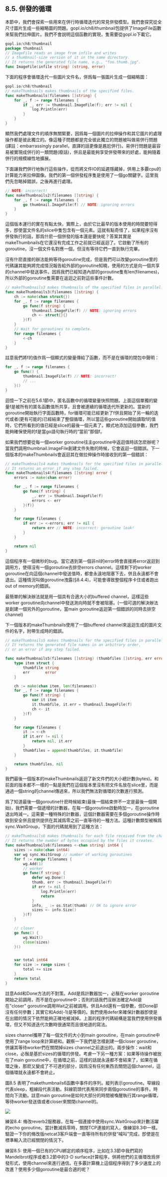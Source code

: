 ## 8.5. 併發的循環

本節中，我們會探索一些用來在併行時循環迭代的常見併發模型。我們會探究從全尺寸圖片生成一些縮略圖的問題。gopl.io/ch8/thumbnail包提供了ImageFile函數來幫我們拉伸圖片。我們不會説明這個函數的實現，隻需要從gopl.io下載它。

```go
gopl.io/ch8/thumbnail
package thumbnail
// ImageFile reads an image from infile and writes
// a thumbnail-size version of it in the same directory.
// It returns the generated file name, e.g., "foo.thumb.jpg".
func ImageFile(infile string) (string, error)
```

下面的程序會循環迭代一些圖片文件名，併爲每一張圖片生成一個縮略圖：

```go
gopl.io/ch8/thumbnail
// makeThumbnails makes thumbnails of the specified files.
func makeThumbnails(filenames []string) {
    for _, f := range filenames {
        if _, err := thumbnail.ImageFile(f); err != nil {
            log.Println(err)
        }
    }
}
```

顯然我們處理文件的順序無關緊要，因爲每一個圖片的拉伸操作和其它圖片的處理操作都是彼此獨立的。像這種子問題都是完全彼此獨立的問題被叫做易併行問題(譯註：embarrassingly parallel，直譯的話更像是尷尬併行)。易併行問題是最容易被實現成併行的一類問題(廢話)，併且是最能夠享受併發帶來的好處，能夠隨着併行的規模線性地擴展。

下面讓我們併行地執行這些操作，從而將文件IO的延遲隱藏掉，併用上多覈cpu的計算能力來拉伸圖像。我們的第一個併發程序隻是使用了一個go關鍵字。這里我們先忽略掉錯誤，之後再進行處理。

```go
// NOTE: incorrect!
func makeThumbnails2(filenames []string) {
    for _, f := range filenames {
        go thumbnail.ImageFile(f) // NOTE: ignoring errors
    }
}
```

這個版本運行的實在有點太快，實際上，由於它比最早的版本使用的時間要短得多，卽使當文件名的slice中隻包含有一個元素。這就有點奇怪了，如果程序沒有併發執行的話，那爲什麽一個併發的版本還是要快呢？答案其實是makeThumbnails在它還沒有完成工作之前就已經返迴了。它啟動了所有的goroutine，沒一個文件名對應一個，但沒有等待它們一直到執行完畢。

沒有什麽直接的辦法能夠等待goroutine完成，但是我們可以改變goroutine里的代碼讓其能夠將完成情況報告給外部的goroutine知曉，使用的方式是向一個共享的channel中發送事件。因爲我們已經知道內部的goroutine隻有len(filenames)，所以外部的goroutine隻需要在返迴之前對這些事件計數。

```go
// makeThumbnails3 makes thumbnails of the specified files in parallel.
func makeThumbnails3(filenames []string) {
    ch := make(chan struct{})
    for _, f := range filenames {
        go func(f string) {
            thumbnail.ImageFile(f) // NOTE: ignoring errors
            ch <- struct{}{}
        }(f)
    }
    // Wait for goroutines to complete.
    for range filenames {
        <-ch
    }
}
```

註意我們將f的值作爲一個顯式的變量傳給了函數，而不是在循環的閉包中聲明：


```go
for _, f := range filenames {
    go func() {
        thumbnail.ImageFile(f) // NOTE: incorrect!
        // ...
    }()
}
```

迴憶一下之前在5.6.1節中，匿名函數中的循環變量快照問題。上面這個單獨的變量f是被所有的匿名函數值所共享，且會被連續的循環迭代所更新的。當新的goroutine開始執行字面函數時，for循環可能已經更新了f併且開始了另一輪的迭代或者(更有可能的)已經結束了整個循環，所以當這些goroutine開始讀取f的值時，它們所看到的值已經是slice的最後一個元素了。顯式地添加這個參數，我們能夠確保使用的f是當go語句執行時的“當前”那個f。

如果我們想要從每一個worker goroutine往主goroutine中返迴值時該怎麽辦呢？當我們調用thumbnail.ImageFile創建文件失敗的時候，它會返迴一個錯誤。下一個版本的makeThumbnails會返迴其在做拉伸操作時接收到的第一個錯誤：

```go
// makeThumbnails4 makes thumbnails for the specified files in parallel.
// It returns an error if any step failed.
func makeThumbnails4(filenames []string) error {
    errors := make(chan error)

    for _, f := range filenames {
        go func(f string) {
            _, err := thumbnail.ImageFile(f)
            errors <- err
        }(f)}
    }

    for range filenames {
        if err := <-errors; err != nil {
            return err // NOTE: incorrect: goroutine leak!
        }
    }

    return nil
}
```

這個程序有一個微秒的bug。當它遇到第一個非nil的error時會直接將error返迴到調用方，使得沒有一個goroutine去排空errors channel。這樣剩下的worker goroutine在向這個channel中發送值時，都會永遠地阻塞下去，併且永遠都不會退出。這種情況叫做goroutine洩露(§8.4.4)，可能會導致整個程序卡住或者跑出out of memory的錯誤。

最簡單的解決辦法就是用一個具有合適大小的buffered channel，這樣這些worker goroutine向channel中發送測向時就不會被阻塞。(一個可選的解決辦法是創建一個另外的goroutine，當main goroutine返迴第一個錯誤的同時去排空channel)

下一個版本的makeThumbnails使用了一個buffered channel來返迴生成的圖片文件的名字，附帶生成時的錯誤。

```go
// makeThumbnails5 makes thumbnails for the specified files in parallel.
// It returns the generated file names in an arbitrary order,
// or an error if any step failed.

func makeThumbnails5(filenames []string) (thumbfiles []string, err error) {
    type item struct {
        thumbfile string
        err       error
    }

    ch := make(chan item, len(filenames))
    for _, f := range filenames {
        go func(f string) {
            var it item
            it.thumbfile, it.err = thumbnail.ImageFile(f)
            ch <- it
        }(f)
    }

    for range filenames {
        it := <-ch
        if it.err != nil {
            return nil, it.err
        }
        thumbfiles = append(thumbfiles, it.thumbfile)
    }

    return thumbfiles, nil
}
```

我們最後一個版本的makeThumbnails返迴了新文件們的大小總計數(bytes)。和前面的版本都不一樣的一點是我們在這個版本里沒有把文件名放在slice里，而是通過一個string的channel傳過來，所以我們無法對循環的次數進行預測。

爲了知道最後一個goroutine什麽時候結束(最後一個結束併不一定是最後一個開始)，我們需要一個遞增的計數器，在每一個goroutine啟動時加一，在goroutine退出時減一。這需要一種特殊的計數器，這個計數器需要在多個goroutine操作時做到安全併且提供提供在其減爲零之前一直等待的一種方法。這種計數類型被稱爲sync.WaitGroup，下面的代碼就用到了這種方法：

```go
// makeThumbnails6 makes thumbnails for each file received from the channel.
// It returns the number of bytes occupied by the files it creates.
func makeThumbnails6(filenames <-chan string) int64 {
    sizes := make(chan int64)
    var wg sync.WaitGroup // number of working goroutines
    for f := range filenames {
        wg.Add(1)
        // worker
        go func(f string) {
            defer wg.Done()
            thumb, err := thumbnail.ImageFile(f)
            if err != nil {
                log.Println(err)
                return
            }
            info, _ := os.Stat(thumb) // OK to ignore error
            sizes <- info.Size()
        }(f)
    }

    // closer
    go func() {
        wg.Wait()
        close(sizes)
    }()


    var total int64
    for size := range sizes {
        total += size
    }
    return total
}
```

註意Add和Done方法的不對策。Add是爲計數器加一，必鬚在worker goroutine開始之前調用，而不是在goroutine中；否則的話我們沒辦法確定Add是在"closer" goroutine調用Wait之前被調用。併且Add還有一個參數，但Done卻沒有任何參數；其實它和Add(-1)是等價的。我們使用defer來確保計數器卽使是在出錯的情況下依然能夠正確地被減掉。上面的程序代碼結構是當我們使用併發循環，但又不知道迭代次數時很通常而且很地道的寫法。

sizes channel攜帶了每一個文件的大小到main goroutine，在main goroutine中使用了range loop來計算總和。觀察一下我們是怎樣創建一個closer goroutine，併讓其等待worker們在關閉掉sizes channel之前退出的。兩步操作：wait和close，必鬚是基於sizes的循環的併發。考慮一下另一種方案：如果等待操作被放在了main goroutine中，在循環之前，這樣的話就永遠都不會結束了，如果在循環之後，那麽又變成了不可達的部分，因爲沒有任何東西去關閉這個channel，這個循環就永遠都不會終止。

圖8.5 表明了makethumbnails6函數中事件的序列。縱列表示goroutine。窄線段代表sleep，粗線段代表活動。斜線箭頭代表用來同步兩個goroutine的事件。時間向下流動。註意main goroutine是如何大部分的時間被喚醒執行其range循環，等待worker發送值或者closer來關閉channel的。

![](../images/ch8-05.png)

練習8.4: 脩改reverb2服務器，在每一個連接中使用sync.WaitGroup來計數活躍的echo goroutine。當計數減爲零時，關閉TCP連接的寫入，像練習8.3中一樣。驗證一下你的脩改版netcat3客戶端會一直等待所有的併發“喊叫”完成，卽使是在標準輸入流已經關閉的情況下。

練習8.5: 使用一個已有的CPU綁定的順序程序，比如在3.3節中我們寫的Mandelbrot程序或者3.2節中的3-D surface計算程序，併將他們的主循環改爲併發形式，使用channel來進行通信。在多覈計算機上這個程序得到了多少速度上的改進？使用多少個goroutine是最合適的呢？
